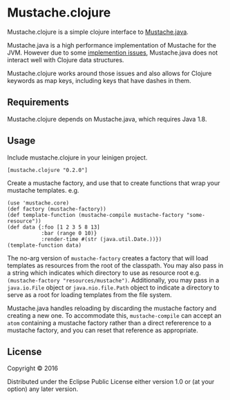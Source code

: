 # Mustache.clojure

Mustache.clojure is a simple clojure interface to [Mustache.java](https://github.com/spullara/mustache.java). 

Mustache.java is a high performance implementation of Mustache for the JVM. However due to some [implemention issues](https://groups.google.com/forum/#!topic/mustachejava/e8EjcdYUY3E), Mustache.java does not interact well with Clojure data structures.

Mustache.clojure works around those issues and also allows for Clojure keywords as map keys, including keys that have dashes in them.

## Requirements

Mustache.clojure depends on Mustache.java, which requires Java 1.8.

## Usage

Include mustache.clojure in your leinigen project.

    [mustache.clojure "0.2.0"]

Create a mustache factory, and use that to create functions that wrap your mustache templates. e.g.

    (use 'mustache.core)
    (def factory (mustache-factory))
    (def template-function (mustache-compile mustache-factory "some-resource"))
    (def data {:foo [1 2 3 5 8 13] 
               :bar (range 0 10)} 
               :render-time #(str (java.util.Date.))})
    (template-function data)

The no-arg version of `mustache-factory` creates a factory that will load templates as resources from the root of the classpath. You may also pass in a string which indicates which directory to use as resource root e.g. `(mustache-factory "resources/mustache")`. Additionally, you may pass in a `java.io.File` object or `java.nio.file.Path` object to indicate a directory to serve as a root for loading templates from the file system.

Mustache.java handles reloading by discarding the mustache factory and creating a new one. To accommodate this, `mustache-compile` can accept an `atom` containing a mustache factory rather than a direct refererence to a mustache factory, and you can reset that reference as appropriate.


## License

Copyright © 2016

Distributed under the Eclipse Public License either version 1.0 or (at
your option) any later version.
